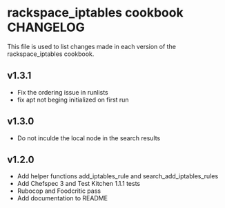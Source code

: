 rackspace_iptables cookbook CHANGELOG
======================
This file is used to list changes made in each version of the rackspace_iptables cookbook.

v1.3.1
------
- Fix the ordering issue in runlists
- fix apt not beging initialized on first run

v1.3.0
------
- Do not inculde the local node in the search results

v1.2.0
------
- Add helper functions add_iptables_rule and search_add_iptables_rules
- Add Chefspec 3 and Test Kitchen 1.1.1 tests
- Rubocop and Foodcritic pass
- Add documentation to README
